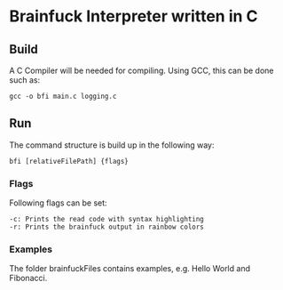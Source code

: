 # Brainfuck Interpreter written in C
## Build
A C Compiler will be needed for compiling. Using GCC, this can be done such as:

    gcc -o bfi main.c logging.c

## Run
The command structure is build up in the following way:

    bfi [relativeFilePath] {flags}

### Flags
Following flags can be set:

    -c: Prints the read code with syntax highlighting
    -r: Prints the brainfuck output in rainbow colors

### Examples
The folder brainfuckFiles contains examples, e.g. Hello World and Fibonacci.
